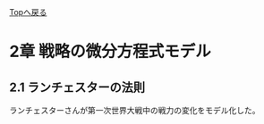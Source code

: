 [Topへ戻る](https://8-u8.github.io/Mathematics_Decision_Making_with_Python/)
# 2章 戦略の微分方程式モデル

## 2.1 ランチェスターの法則
ランチェスターさんが第一次世界大戦中の戦力の変化をモデル化した。
